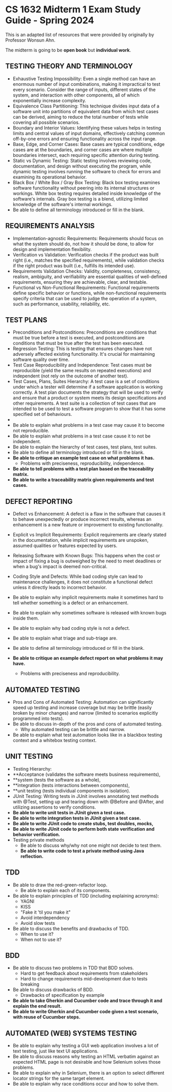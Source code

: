 # CS 1632 Midterm 1 Exam Study Guide - Spring 2024

This is an adapted list of resources that were provided by originally by Professor Wonsun Ahn.

The midterm is going to be **open book** but **individual work**.  

## TESTING THEORY AND TERMINOLOGY
* Exhaustive Testing Impossibility: Even a single method can have an enormous number of input combinations, making it impractical to test every scenario. Consider the range of inputs, different states of the system, and interaction with other components, all of which exponentially increase complexity.
* Equivalence Class Partitioning: This technique divides input data of a software unit into partitions of equivalent data from which test cases can be derived, aiming to reduce the total number of tests while covering all possible scenarios.
* Boundary and Interior Values: Identifying these values helps in testing limits and central values of input domains, effectively catching common off-by-one errors and ensuring functionality across the input range.
* Base, Edge, and Corner Cases: Base cases are typical conditions, edge cases are at the boundaries, and corner cases are where multiple boundaries intersect, each requiring specific attention during testing.
* Static vs Dynamic Testing: Static testing involves reviewing code, documentation, and design without executing the program, while dynamic testing involves running the software to check for errors and examining its operational behavior.
* Black Box / White Box / Gray Box Testing: Black box testing examines software functionality without peering into its internal structures or workings. White box testing requires detailed inside knowledge of the software's internals. Gray box testing is a blend, utilizing limited knowledge of the software's internal workings.
* Be able to define all terminology introduced or fill in the blank.

## REQUIREMENTS ANALYSIS
* Implementation-agnostic Requirements: Requirements should focus on what the system should do, not how it should be done, to allow for design and implementation flexibility.
* Verification vs Validation: Verification checks if the product was built right (i.e., matches the specified requirements), while validation checks if the right product was built (i.e., fulfills its intended use).
* Requirements Validation Checks: Validity, completeness, consistency, realism, ambiguity, and verifiability are essential qualities of well-defined requirements, ensuring they are achievable, clear, and testable.
* Functional vs Non-Functional Requirements: Functional requirements define specific behavior or functions, while non-functional requirements specify criteria that can be used to judge the operation of a system, such as performance, usability, reliability, etc.

## TEST PLANS

* Preconditions and Postconditions: Preconditions are conditions that must be true before a test is executed, and postconditions are conditions that must be true after the test has been executed.
* Regression Testing: This is testing that ensures changes have not adversely affected existing functionality. It's crucial for maintaining software quality over time.
* Test Case Reproducibility and Independence: Test cases must be reproducible (yield the same results on repeated executions) and independent (not rely on the outcome of another test).
* Test Cases, Plans, Suites Hierarchy: A test case is a set of conditions under which a tester will determine if a software application is working correctly. A test plan documents the strategy that will be used to verify and ensure that a product or system meets its design specifications and other requirements. A test suite is a collection of test cases that are intended to be used to test a software program to show that it has some specified set of behaviours.
* 
* Be able to explain what problems in a test case may cause it to become not reproducible.
* Be able to explain what problems in a test case cause it to not be independent.
* Be able to explain the hierarchy of test cases, test plans, test suites.
* Be able to define all terminology introduced or fill in the blank.
* **Be able to critique an example test case on what problems it has.**
  * Problems with preciseness, reproducibility, independence.
* **Be able to tell problems with a test plan based on the traceability matrix.**
* **Be able to write a traceability matrix given requirements and test
  cases.**

## DEFECT REPORTING

* Defect vs Enhancement: A defect is a flaw in the software that causes it to behave unexpectedly or produce incorrect results, whereas an enhancement is a new feature or improvement to existing functionality.
* Explicit vs Implicit Requirements: Explicit requirements are clearly stated in the documentation, while implicit requirements are unspoken, assumed qualities or features expected by users.
* Releasing Software with Known Bugs: This happens when the cost or impact of fixing a bug is outweighed by the need to meet deadlines or when a bug's impact is deemed non-critical.
* Coding Style and Defects: While bad coding style can lead to maintenance challenges, it does not constitute a functional defect unless it directly leads to incorrect behavior.

* Be able to explain why implicit requirements make it sometimes hard to tell whether something is a defect or an enhancement.
* Be able to explain why sometimes software is released with known bugs inside them.
* Be able to explain why bad coding style is not a defect.
* Be able to explain what triage and sub-triage are.
* Be able to define all terminology introduced or fill in the blank.
* **Be able to critique an example defect report on what problems it may have.**
  * Problems with preciseness and reproducibility.

## AUTOMATED TESTING
* Pros and Cons of Automated Testing: Automation can significantly speed up testing and increase coverage but may be brittle (easily broken by minor changes) and narrow (limited to scenarios explicitly programmed into tests).
* Be able to discuss in-depth of the pros and cons of automated testing.
  * Why automated testing can be brittle and narrow.
* Be able to explain what test automation looks like in a blackbox testing context and a whitebox testing context.

## UNIT TESTING
* Testing Hierarchy: 
* **Acceptance (validates the software meets business requirements), 
* **system (tests the software as a whole), 
* **integration (tests interactions between components),
* **unit testing (tests individual components in isolation).
* JUnit Testing: Writing tests in JUnit involves annotating test methods with @Test, setting up and tearing down with @Before and @After, and utilizing assertions to verify conditions.
* **Be able to write unit tests in JUnit given a test case.**
* **Be able to write integration tests in JUnit given a test case.**
* **Be able to write JUnit code to create stubs, test doubles, mocks,**
* **Be able to write JUnit code to perform both state verification and behavior verification.**
* Testing private methods
  * Be able to discuss why/why not one might not decide to test them.
  * **Be able to write code to test a private method using Java reflection.**

## TDD
* Be able to draw the red-green-refactor loop.
  * Be able to explain each of its components.
* Be able to explain principles of TDD (including explaining acronyms):
  * YAGNI
  * KISS
  * "Fake it 'til you make it"
  * Avoid interdependency
  * Avoid slow tests
* Be able to discuss the benefits and drawbacks of TDD.
  * When to use it?
  * When not to use it?

## BDD
* Be able to discuss two problems in TDD that BDD solves.
  * Hard to get feedback about requirements from stakeholders
  * Hard to change requirements mid-development due to tests breaking
* Be able to discuss drawbacks of BDD.
  * Drawbacks of specification by example
* **Be able to take Gherkin and Cucumber code and trace through it and explain the end result.**
* **Be able to write Gherkin and Cucumber code given a test scenario, with reuse of Cucumber steps.**

## AUTOMATED (WEB) SYSTEMS TESTING
* Be able to explain why testing a GUI web application involves a lot of text
  testing, just like text UI applications.
* Be able to discuss reasons why testing an HTML verbatim against an expected
  HTML page is not desirable and how Selenium solves those problems.
* Be able to explain why in Selenium, there is an option to select
  different locator strings for the same target element.
* Be able to explain why race conditions occur and how to solve them.
